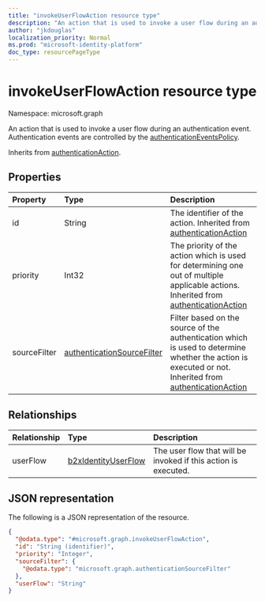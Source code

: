 ```yaml
---
title: "invokeUserFlowAction resource type"
description: "An action that is used to invoke a user flow during an authentication event."
author: "jkdouglas"
localization_priority: Normal
ms.prod: "microsoft-identity-platform"
doc_type: resourcePageType
---
```


# invokeUserFlowAction resource type

Namespace: microsoft.graph

An action that is used to invoke a user flow during an authentication event. Authentication events are controlled by the [authenticationEventsPolicy](../resources/authenticationeventspolicy.md).

Inherits from [authenticationAction](../resources/authenticationaction.md).

## Properties

|Property|Type|Description|
|:---|:---|:---|
|id|String|The identifier of the action. Inherited from [authenticationAction](../resources/authenticationaction.md)|
|priority|Int32|The priority of the action which is used for determining one out of multiple applicable actions. Inherited from [authenticationAction](../resources/authenticationaction.md)|
|sourceFilter|[authenticationSourceFilter](../resources/authenticationsourcefilter.md)|Filter based on the source of the authentication which is used to determine whether the action is executed or not. Inherited from [authenticationAction](../resources/authenticationaction.md)|

## Relationships

|Relationship|Type|Description|
|:---|:---|:---|
|userFlow|[b2xIdentityUserFlow](../resources/b2xidentityuserflow.md)|The user flow that will be invoked if this action is executed.|

## JSON representation

The following is a JSON representation of the resource.
<!-- {
  "blockType": "resource",
  "keyProperty": "id",
  "@odata.type": "microsoft.graph.invokeUserFlowAction",
  "baseType": "microsoft.graph.authenticationAction",
  "openType": false
}
-->

``` json
{
  "@odata.type": "#microsoft.graph.invokeUserFlowAction",
  "id": "String (identifier)",
  "priority": "Integer",
  "sourceFilter": {
    "@odata.type": "microsoft.graph.authenticationSourceFilter"
  },
  "userFlow": "String"
}
```
